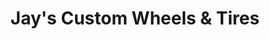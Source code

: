 ---
title: "Jay's Custom Wheels & Tires"
url: /port-arthur/jays-custom-wheels-and-tires/
shop: tyres
---